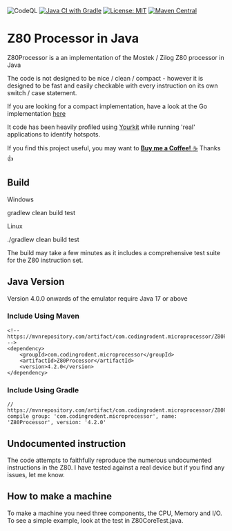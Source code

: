 ![CodeQL](https://github.com/codesqueak/Z80Processor/workflows/CodeQL/badge.svg)
[![Java CI with Gradle](https://github.com/codesqueak/Z80Processor/actions/workflows/gradle.yml/badge.svg)](https://github.com/codesqueak/Z80Processor/actions/workflows/gradle.yml)
[![License: MIT](https://img.shields.io/badge/license-Apache_2.0-brightgreen.svg)](https://www.apache.org/licenses/LICENSE-2.0)
[![Maven Central](https://maven-badges.herokuapp.com/maven-central/com.codingrodent.microprocessor/Z80Processor/badge.svg)](https://maven-badges.herokuapp.com/maven-central/com.codingrodent.microprocessor/Z80Processor)

# Z80 Processor in Java

Z80Processor is a an implementation of the Mostek / Zilog Z80 processor in Java

The code is not designed to be nice / clean / compact - however it is designed to be fast and easily checkable with every instruction 
on its own switch / case statement. 

If you are looking for a compact implementation, have a look at the Go implementation [here](https://github.com/codesqueak/z80)

It code has been heavily profiled using [Yourkit](https://www.yourkit.com/) while running 'real' applications to identify hotspots.

If you find this project useful, you may want to [__Buy me a Coffee!__ :coffee:](https://www.buymeacoffee.com/codesqueak) Thanks :thumbsup:

## Build

Windows

gradlew clean build test

Linux

./gradlew clean build test

The build may take a few minutes as it includes a comprehensive test suite for the Z80 instruction set.

## Java Version

Version 4.0.0 onwards of the emulator require Java 17 or above

### Include Using Maven

```
<!-- https://mvnrepository.com/artifact/com.codingrodent.microprocessor/Z80Processor -->
<dependency>
    <groupId>com.codingrodent.microprocessor</groupId>
    <artifactId>Z80Processor</artifactId>
    <version>4.2.0</version>
</dependency>
```

### Include Using Gradle

```
// https://mvnrepository.com/artifact/com.codingrodent.microprocessor/Z80Processor
compile group: 'com.codingrodent.microprocessor', name: 'Z80Processor', version: '4.2.0'
```

## Undocumented instruction

The code attempts to faithfully reproduce the numerous undocumented instructions in the Z80.  I have tested against a real device but if you find any issues, let me know.

## How to make a machine

To make a machine you need three components, the CPU, Memory and I/O.  To see a simple example, look at the test in Z80CoreTest.java.  






